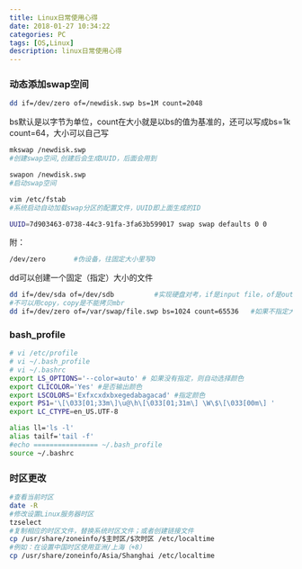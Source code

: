 ```yaml
---
title: Linux日常使用心得
date: 2018-01-27 10:34:22
categories: PC
tags: [OS,Linux]
description: linux日常使用心得
---
```


### 动态添加swap空间

```bash
dd if=/dev/zero of=/newdisk.swp bs=1M count=2048
```

bs默认是以字节为单位，count在大小就是以bs的值为基准的，还可以写成bs=1k count=64，大小可以自己写

```bash
mkswap /newdisk.swp
#创建swap空间,创建后会生成UUID，后面会用到
```

```bash
swapon /newdisk.swp
#启动swap空间
```

```bash
vim /etc/fstab
#系统启动自动加载swap分区的配置文件，UUID即上面生成的ID

UUID=7d903463-0738-44c3-91fa-3fa63b599017 swap swap defaults 0 0 
```

附：
```bash
/dev/zero       #伪设备，往固定大小里写0
```
dd可以创建一个固定（指定）大小的文件
```bash
dd if=/dev/sda of=/dev/sdb          #实现硬盘对考，if是input file，of是output file
#不可以用copy，copy是不能拷贝mbr
dd if=/dev/zero of=/var/swap/file.swp bs=1024 count=65536   #如果不指定大小，它会一直写，直到硬盘空间被占满
```

### bash_profile
```bash
# vi /etc/profile
# vi ~/.bash_profile
# vi ~/.bashrc
export LS_OPTIONS='--color=auto' # 如果没有指定，则自动选择颜色
export CLICOLOR='Yes' #是否输出颜色
export LSCOLORS='Exfxcxdxbxegedabagacad' #指定颜色
export PS1='\[\033[01;33m\]\u@\h\[\033[01;31m\] \W\$\[\033[00m\] '
export LC_CTYPE=en_US.UTF-8

alias ll='ls -l'
alias tailf='tail -f'
#echo ================ ~/.bash_profile
source ~/.bashrc
```

### 时区更改
```bash
#查看当前时区
date -R
#修改设置Linux服务器时区
tzselect
#复制相应的时区文件，替换系统时区文件；或者创建链接文件
cp /usr/share/zoneinfo/$主时区/$次时区 /etc/localtime
#例如：在设置中国时区使用亚洲/上海（+8）
cp /usr/share/zoneinfo/Asia/Shanghai /etc/localtime
```